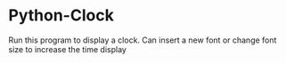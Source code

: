 # Python-Clock
Run this program to display a clock.
Can insert a new font or change font size to increase the time display
